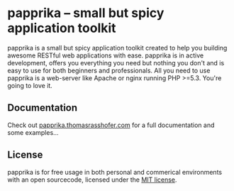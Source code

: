 # papprika – small but spicy application toolkit
papprika is a small but spicy application toolkit created to help you building awesome RESTful web applications with ease. papprika is in active development, offers you everything you need but nothing you don't and is easy to use for both beginners and professionals. All you need to use papprika is a web-server like Apache or nginx running PHP >=5.3. You're going to love it.

## Documentation
Check out [papprika.thomasrasshofer.com](http://papprika.thomasrasshofer.com/) for a full documentation and some examples…

## License
papprika is for free usage in both personal and commerical environments with an open sourcecode, licensed under the [MIT license](http://papprika.thomasrasshofer.com/license).